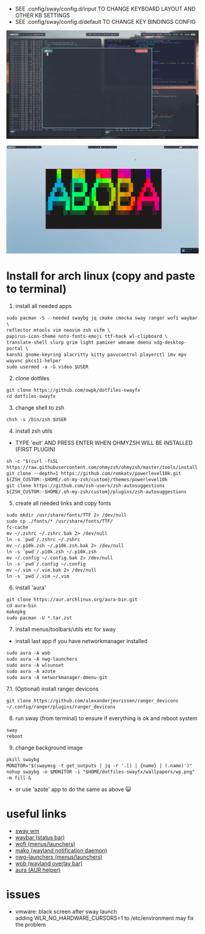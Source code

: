 - SEE .config/sway/config.d/input TO CHANGE KEYBOARD LAYOUT AND OTHER KB SETTINGS
- SEE .config/sway/config.d/default TO CHANGE KEY BINDINGS CONFIG

<p align="center">
   <img src="https://github.com/owpk/dotfiles-swayfx/blob/main/sc.jpg"/>
</p>
<p align="center">
   <img src="https://github.com/owpk/dotfiles-swayfx/blob/main/sc.gif"/>
</p>

# Install for arch linux (copy and paste to terminal)

1. install all needed apps
```
sudo pacman -S --needed swaybg jq cmake cmocka sway ranger wofi waybar \
reflector mtools vim neovim zsh vifm \
papirus-icon-theme noto-fonts-emoji ttf-hack wl-clipboard \
translate-shell slurp grim light pamixer wmname dmenu xdg-desktop-portal \
kanshi gnome-keyring alacritty kitty pavucontrol playerctl imv mpv wayvnc pkcs11-helper 
sudo usermod -a -G video $USER
```
2. clone dotfiles
```
git clone https://github.com/owpk/dotfiles-swayfx
cd dotfiles-swayfx
```
3. change shell to zsh
```
chsh -s /bin/zsh $USER
```
4. install zsh utils
- TYPE 'exit' AND PRESS ENTER WHEN OHMYZSH WILL BE INSTALLED (FIRST PLUGIN)
```
sh -c "$(curl -fsSL https://raw.githubusercontent.com/ohmyzsh/ohmyzsh/master/tools/install.sh)"
git clone --depth=1 https://github.com/romkatv/powerlevel10k.git ${ZSH_CUSTOM:-$HOME/.oh-my-zsh/custom}/themes/powerlevel10k
git clone https://github.com/zsh-users/zsh-autosuggestions ${ZSH_CUSTOM:-$HOME/.oh-my-zsh/custom}/plugins/zsh-autosuggestions
```
5. create all needed links and copy fonts
```
sudo mkdir /usr/share/fonts/TTF 2> /dev/null
sudo cp ./fonts/* /usr/share/fonts/TTF/
fc-cache
mv ~/.zshrc ~/.zshrc.bak 2> /dev/null
ln -s `pwd`/.zshrc ~/.zshrc
mv ~/.p10k.zsh ~/.p10k.zsh.bak 2> /dev/null
ln -s `pwd`/.p10k.zsh ~/.p10k.zsh
mv ~/.config ~/.config.bak 2> /dev/null
ln -s `pwd`/.config ~/.config
mv ~/.vim ~/.vim.bak 2> /dev/null
ln -s `pwd`/.vim ~/.vim
```

6. install 'aura'

```
git clone https://aur.archlinux.org/aura-bin.git
cd aura-bin
makepkg
sudo pacman -U *.tar.zst
```

7. install menus/toolbars/utils etc for sway
 - install last app if you have networkmanager installed
```
sudo aura -A wob
sudo aura -A nwg-launchers
sudo aura -A wlsunset
sudo aura -A azote
sudo aura -A networkmanager-dmenu-git
```

7.1. (Optional) install ranger devicons
```
git clone https://github.com/alexanderjeurissen/ranger_devicons ~/.config/ranger/plugins/ranger_devicons
```
8. run sway (from terminal) to ensure if everything is ok and reboot system
```
sway
reboot
```

9. change background image 
```
pkill swaybg
MONITOR="$(swaymsg -t get_outputs | jq -r '.[] | {name} | (.name)')"
nohup swaybg -o $MONITOR -i "$HOME/dotfiles-swayfx/wallpapers/wp.png" -m fill &
```
 - or use 'azote' app to do the same as above 😺  

# useful links
- [sway wm](https://github.com/swaywm/sway)
- [waybar (status bar)](https://github.com/Alexays/Waybar)
- [wofi (menus/launchers)](https://hg.sr.ht/~scoopta/wofi)
- [mako (wayland notification daemon)](https://github.com/emersion/mako)
- [nwg-launchers (menus/launchers)](https://github.com/nwg-piotr/nwg-launchers)
- [wob (wayland overlay bar)](https://github.com/francma/wob)
- [aura (AUR helper)](https://github.com/fosskers/aura)

# issues

- vmware: black screen after sway launch   
	adding WLR_NO_HARDWARE_CURSORS=1 to /etc/environment may fix the problem

